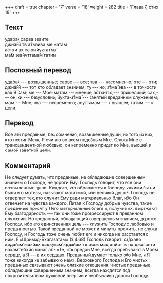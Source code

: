 +++
draft = true
chapter = '7'
verse = '18'
weight = 282
title = 'Глава 7, стих 18'
+++
## Текст

уда̄ра̄х̣ сарва эваите  
джн̃а̄нӣ тв а̄тмаива ме матам  
а̄стхитах̣ са хи йукта̄тма̄  
ма̄м эва̄нуттама̄м̇ гатим

## Пословный перевод

уда̄ра̄х̣ --- возвышенные; сарве --- все; эва --- несомненно; эте --- эти;
джн̃а̄нӣ --- тот, кто обладает знанием; ту --- но; а̄тма̄ эва --- в точности
как Я Сам; ме --- Мое; матам --- мнение; а̄стхитах̣ --- пришедший; сах̣ ---
он; хи --- безусловно; йукта-а̄тма̄ --- занятый преданным служением; ма̄м
--- Мне; эва --- непременно; ануттама̄м --- к высшей; гатим --- к цели.

## Перевод

Все эти преданные, без сомнения, возвышенные души, но того из них, кто
постиг Меня, Я считаю во всем подобным Мне. Служа Мне с трансцендентной
любовью, он непременно придет ко Мне, высшей и самой заветной цели.

## Комментарий

Не следует думать, что преданные, не обладающие совершенным знанием о
Господе, не дороги Ему. Господь говорит, что все они возвышенные души.
Каждого, кто обращается к Господу, какими бы ни были его мотивы,
называют махатмой, или великой душой. Господь не отвергает тех, кто
служит Ему ради материальных благ, ибо Он отвечает на чувства каждого.
Питая к Господу добрые чувства, такие преданные просят у Него
материальные блага и, получив их, выражают Ему благодарность --- так они
тоже прогрессируют в преданном служении. Но преданный, обладающий
совершенным знанием, дороже Господу, ибо его единственная цель ---
служить Господу с любовью и преданностью. Такой преданный не может и
минуты прожить, не служа Господу, и Господь тоже очень любит его и
никогда не расстается с ним. В «Шримад-Бхагаватам» (9.4.68) Господь
говорит: са̄дхаво хр̣дайам̇ махйам̇ са̄дхӯна̄м̇ хр̣дайам̇ тв ахам мад-анйат те на
джа̄нанти на̄хам̇ тебхйо мана̄г апи «Те, кто предан Мне, всегда пребывают в
Моем сердце, а Я --- в их сердцах. Преданный думает только обо Мне, и Я
тоже никогда не забываю о нем». Верховного Господа и Его чистых
преданных связывают очень близкие отношения. Чистые преданные,
обладающие совершенным знанием, всегда находятся под покровительством
духовной энергии и необычайно дороги Господу.
